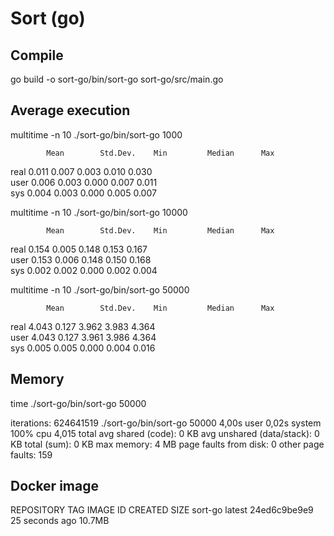 # Sort (go)

## Compile

go build -o sort-go/bin/sort-go sort-go/src/main.go

## Average execution

multitime -n 10 ./sort-go/bin/sort-go 1000

            Mean        Std.Dev.    Min         Median      Max
real        0.011       0.007       0.003       0.010       0.030       
user        0.006       0.003       0.000       0.007       0.011       
sys         0.004       0.003       0.000       0.005       0.007     

multitime -n 10 ./sort-go/bin/sort-go 10000

            Mean        Std.Dev.    Min         Median      Max
real        0.154       0.005       0.148       0.153       0.167       
user        0.153       0.006       0.148       0.150       0.168       
sys         0.002       0.002       0.000       0.002       0.004   

multitime -n 10 ./sort-go/bin/sort-go 50000

            Mean        Std.Dev.    Min         Median      Max
real        4.043       0.127       3.962       3.983       4.364       
user        4.043       0.127       3.961       3.986       4.364       
sys         0.005       0.005       0.000       0.004       0.016

## Memory

time ./sort-go/bin/sort-go 50000

iterations:  624641519
./sort-go/bin/sort-go 50000   4,00s  user 0,02s system 100% cpu 4,015 total
avg shared (code):         0 KB
avg unshared (data/stack): 0 KB
total (sum):               0 KB
max memory:                4 MB
page faults from disk:     0
other page faults:         159

## Docker image

REPOSITORY          TAG       IMAGE ID       CREATED          SIZE
sort-go             latest    24ed6c9be9e9   25 seconds ago   10.7MB